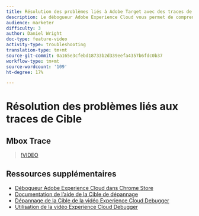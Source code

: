 ```yaml
---
title: Résolution des problèmes liés à Adobe Target avec des traces de Cible
description: Le débogueur Adobe Experience Cloud vous permet de comprendre rapidement et facilement votre implémentation Target. Apprenez à vous authentifier dans l'Experience Cloud et à utiliser l'outil puissant Traces de Cible pour vérifier vos compétences en activité et en audience ainsi que votre profil visiteur.
audience: marketer
difficulty: 3
author: Daniel Wright
doc-type: feature-video
activity-type: troubleshooting
translation-type: tm+mt
source-git-commit: 0a165e3cfebd18733b2d339eefa4357b6fdc0b37
workflow-type: tm+mt
source-wordcount: '109'
ht-degree: 17%

---
```



# Résolution des problèmes liés aux traces de Cible

## Mbox Trace

>[!VIDEO](https://video.tv.adobe.com/v/23113/?quality=12)

## Ressources supplémentaires

* [Débogueur Adobe Experience Cloud dans Chrome Store](https://chrome.google.com/webstore/detail/adobe-experience-cloud-de/ocdmogmohccmeicdhlhhgepeaijenapj)
* [Documentation de l’aide de la Cible de dépannage](https://docs.adobe.com/content/help/en/target/using/troubleshoot/troubleshooting-target.html)
* [Dépannage de la Cible de la vidéo Experience Cloud Debugger](troubleshoot-with-the-experience-cloud-debugger.md)
* [Utilisation de la vidéo Experience Cloud Debugger](https://docs.adobe.com/content/help/en/core-services-learn/tutorials/debugger/use-the-experience-cloud-debugger.html)